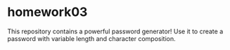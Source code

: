# homework03

This repository contains a powerful password generator! Use it to create a password with variable length and character composition. 
